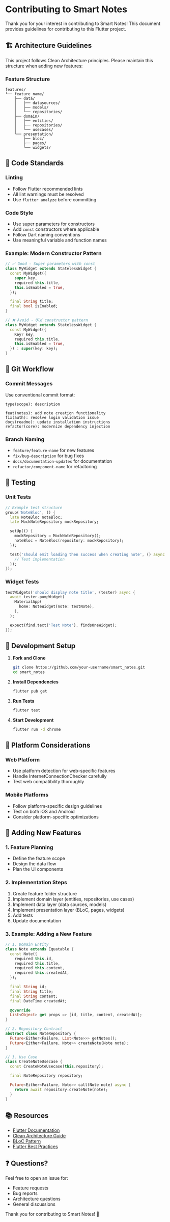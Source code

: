 # Contributing to Smart Notes

Thank you for your interest in contributing to Smart Notes! This document provides guidelines for contributing to this Flutter project.

## 🏗️ Architecture Guidelines

This project follows Clean Architecture principles. Please maintain this structure when adding new features:

### Feature Structure
```
features/
└── feature_name/
    ├── data/
    │   ├── datasources/
    │   ├── models/
    │   └── repositories/
    ├── domain/
    │   ├── entities/
    │   ├── repositories/
    │   └── usecases/
    └── presentation/
        ├── bloc/
        ├── pages/
        └── widgets/
```

## 📝 Code Standards

### Linting
- Follow Flutter recommended lints
- All lint warnings must be resolved
- Use `flutter analyze` before committing

### Code Style
- Use super parameters for constructors
- Add `const` constructors where applicable
- Follow Dart naming conventions
- Use meaningful variable and function names

### Example: Modern Constructor Pattern
```dart
// ✅ Good - Super parameters with const
class MyWidget extends StatelessWidget {
  const MyWidget({
    super.key,
    required this.title,
    this.isEnabled = true,
  });

  final String title;
  final bool isEnabled;
}

// ❌ Avoid - Old constructor pattern
class MyWidget extends StatelessWidget {
  const MyWidget({
    Key? key,
    required this.title,
    this.isEnabled = true,
  }) : super(key: key);
}
```

## 🔄 Git Workflow

### Commit Messages
Use conventional commit format:
```
type(scope): description

feat(notes): add note creation functionality
fix(auth): resolve login validation issue
docs(readme): update installation instructions
refactor(core): modernize dependency injection
```

### Branch Naming
- `feature/feature-name` for new features
- `fix/bug-description` for bug fixes
- `docs/documentation-updates` for documentation
- `refactor/component-name` for refactoring

## 🧪 Testing

### Unit Tests
```dart
// Example test structure
group('NoteBloc', () {
  late NoteBloc noteBloc;
  late MockNoteRepository mockRepository;

  setUp(() {
    mockRepository = MockNoteRepository();
    noteBloc = NoteBloc(repository: mockRepository);
  });

  test('should emit loading then success when creating note', () async {
    // Test implementation
  });
});
```

### Widget Tests
```dart
testWidgets('should display note title', (tester) async {
  await tester.pumpWidget(
    MaterialApp(
      home: NoteWidget(note: testNote),
    ),
  );

  expect(find.text('Test Note'), findsOneWidget);
});
```

## 🚀 Development Setup

1. **Fork and Clone**
   ```bash
   git clone https://github.com/your-username/smart_notes.git
   cd smart_notes
   ```

2. **Install Dependencies**
   ```bash
   flutter pub get
   ```

3. **Run Tests**
   ```bash
   flutter test
   ```

4. **Start Development**
   ```bash
   flutter run -d chrome
   ```

## 📱 Platform Considerations

### Web Platform
- Use platform detection for web-specific features
- Handle InternetConnectionChecker carefully
- Test web compatibility thoroughly

### Mobile Platforms
- Follow platform-specific design guidelines
- Test on both iOS and Android
- Consider platform-specific optimizations

## 🔧 Adding New Features

### 1. Feature Planning
- Define the feature scope
- Design the data flow
- Plan the UI components

### 2. Implementation Steps
1. Create feature folder structure
2. Implement domain layer (entities, repositories, use cases)
3. Implement data layer (data sources, models)
4. Implement presentation layer (BLoC, pages, widgets)
5. Add tests
6. Update documentation

### 3. Example: Adding a New Feature
```dart
// 1. Domain Entity
class Note extends Equatable {
  const Note({
    required this.id,
    required this.title,
    required this.content,
    required this.createdAt,
  });

  final String id;
  final String title;
  final String content;
  final DateTime createdAt;

  @override
  List<Object> get props => [id, title, content, createdAt];
}

// 2. Repository Contract
abstract class NoteRepository {
  Future<Either<Failure, List<Note>>> getNotes();
  Future<Either<Failure, Note>> createNote(Note note);
}

// 3. Use Case
class CreateNoteUsecase {
  const CreateNoteUsecase(this.repository);

  final NoteRepository repository;

  Future<Either<Failure, Note>> call(Note note) async {
    return await repository.createNote(note);
  }
}
```

## 📚 Resources

- [Flutter Documentation](https://docs.flutter.dev/)
- [Clean Architecture Guide](https://blog.cleancoder.com/uncle-bob/2012/08/13/the-clean-architecture.html)
- [BLoC Pattern](https://bloclibrary.dev/)
- [Flutter Best Practices](https://docs.flutter.dev/development/data-and-backend/state-mgmt/options)

## ❓ Questions?

Feel free to open an issue for:
- Feature requests
- Bug reports
- Architecture questions
- General discussions

Thank you for contributing to Smart Notes! 🚀
